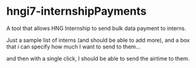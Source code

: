 # hngi7-internshipPayments
A tool that allows HNG Internship to send bulk data payment to interns.

Just a sample list of interns (and  should be able to add more), and a box that i can specify how much I want to send to them...

and then with a single click, I should be able to send the airtime to them.

